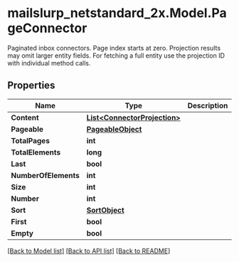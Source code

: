 # mailslurp_netstandard_2x.Model.PageConnector
Paginated inbox connectors. Page index starts at zero. Projection results may omit larger entity fields. For fetching a full entity use the projection ID with individual method calls.

## Properties

Name | Type | Description | Notes
------------ | ------------- | ------------- | -------------
**Content** | [**List&lt;ConnectorProjection&gt;**](ConnectorProjection) |  | [optional] 
**Pageable** | [**PageableObject**](PageableObject) |  | [optional] 
**TotalPages** | **int** |  | 
**TotalElements** | **long** |  | 
**Last** | **bool** |  | [optional] 
**NumberOfElements** | **int** |  | [optional] 
**Size** | **int** |  | [optional] 
**Number** | **int** |  | [optional] 
**Sort** | [**SortObject**](SortObject) |  | [optional] 
**First** | **bool** |  | [optional] 
**Empty** | **bool** |  | [optional] 

[[Back to Model list]](../README#documentation-for-models) [[Back to API list]](../README#documentation-for-api-endpoints) [[Back to README]](../README)

